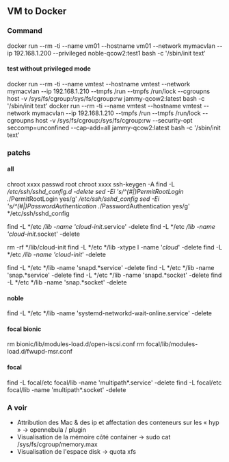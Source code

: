 ## VM to Docker

### Command
docker run --rm -ti --name vm01 --hostname vm01  --network mymacvlan --ip 192.168.1.200 --privileged noble-qcow2:test1 bash -c '/sbin/init text'

#### test without privileged mode
docker run --rm -ti --name vmtest --hostname vmtest --network mymacvlan --ip 192.168.1.210 --tmpfs /run --tmpfs /run/lock --cgroupns host -v /sys/fs/cgroup:/sys/fs/cgroup:rw jammy-qcow2:latest bash -c '/sbin/init text'
docker run --rm -ti --name vmtest --hostname vmtest --network mymacvlan --ip 192.168.1.210 --tmpfs /run --tmpfs /run/lock --cgroupns host -v /sys/fs/cgroup:/sys/fs/cgroup:rw --security-opt seccomp=unconfined --cap-add=all jammy-qcow2:latest bash -c '/sbin/init text'

### patchs
#### all
chroot xxxx passwd root
chroot xxxx ssh-keygen -A
find -L */etc/ssh/sshd_config.d -delete
sed -Ei 's/^(#|)PermitRootLogin .*/PermitRootLogin yes/g' */etc/ssh/sshd_config
sed -Ei 's/^(#|)PasswordAuthentication .*/PasswordAuthentication yes/g' */etc/ssh/sshd_config

find -L */etc */lib -name 'cloud-init*\.service' -delete
find -L */etc */lib -name 'cloud-init*\.socket' -delete

rm -rf */lib/cloud-init
find -L */etc */lib -xtype l -name '*cloud*' -delete
find -L */etc */lib -name 'cloud-init*' -delete

find -L */etc */lib -name 'snapd\.*service' -delete
find -L */etc */lib -name 'snap\.*service' -delete
find -L */etc */lib -name 'snapd\.*socket' -delete
find -L */etc */lib -name 'snap\.*socket' -delete

#### noble
find -L */etc */lib -name 'systemd-networkd-wait-online.service' -delete

#### focal bionic
rm bionic/lib/modules-load.d/open-iscsi.conf
rm focal/lib/modules-load.d/fwupd-msr.conf

#### focal
find -L focal/etc focal/lib -name 'multipath*.service' -delete
find -L focal/etc focal/lib -name 'multipath*.socket'  -delete

### A voir
- Attribution des Mac & des ip et affectation des conteneurs sur les « hyp » -> opennebula / plugin
- Visualisation de la mémoire côté container -> sudo cat /sys/fs/cgroup/memory.max
- Visualisation de l'espace disk -> quota xfs
